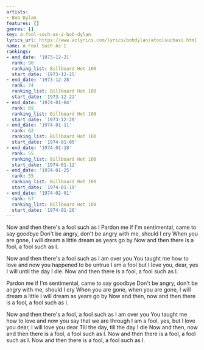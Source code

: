 ```yaml
---
artists:
- Bob Dylan
features: []
genres: []
key: a-fool-such-as-i-bob-dylan
lyrics_url: https://www.azlyrics.com/lyrics/bobdylan/afoolsuchasi.html
name: A Fool Such As I
rankings:
- end_date: '1973-12-21'
  rank: 90
  ranking_list: Billboard Hot 100
  start_date: '1973-12-15'
- end_date: '1973-12-28'
  rank: 74
  ranking_list: Billboard Hot 100
  start_date: '1973-12-22'
- end_date: '1974-01-04'
  rank: 69
  ranking_list: Billboard Hot 100
  start_date: '1973-12-29'
- end_date: '1974-01-11'
  rank: 62
  ranking_list: Billboard Hot 100
  start_date: '1974-01-05'
- end_date: '1974-01-18'
  rank: 55
  ranking_list: Billboard Hot 100
  start_date: '1974-01-12'
- end_date: '1974-01-25'
  rank: 55
  ranking_list: Billboard Hot 100
  start_date: '1974-01-19'
- end_date: '1974-02-01'
  rank: 67
  ranking_list: Billboard Hot 100
  start_date: '1974-01-26'
---
```


Now and then there's a fool such as I
Pardon me if I'm sentimental, came to say goodbye
Don't be angry, don't be angry with me, should  I cry
When you are gone, I will dream a little dream as years go by
Now and then there is a fool, a fool such as I.

Now and then there's a fool such as I am over you
You taught me how to love and now you happened to be untrue
I am a fool but I love you, dear, yes I will until the day I die.
Now and then there is a fool, a fool such as I.

Pardon me if I'm sentimental, came to say goodbye
Don't be angry, don't be angry with me, should  I cry
When you are gone, when you are gone, I will dream a little 
I will dream as years go by
Now and then, now and then there is a fool, a fool such as I.

Now and then there's a fool, a fool such as I am over you
You taught me how to love and now you say that we are through
I am a fool, yes, but I love you dear, I will love you dear
Till the day, till the day I die
Now and then, now and then there is a fool, a fool such as I.
Now and then there is a fool, a fool such as I.
Now and then there is a fool, a fool such as I.



